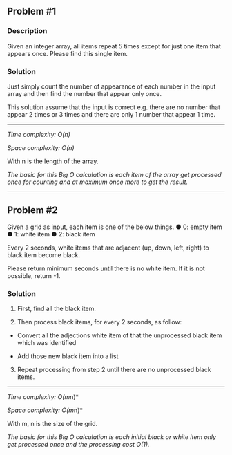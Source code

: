 ## Problem #1

### Description

Given an integer array, all items repeat 5 times except for just one item that appears once. Please
find this single item.

### Solution

Just simply count the number of appearance of each number in the input array and then find the number that appear only once.

This solution assume that the input is correct e.g. there are no number that appear 2 times or 3 times and there are only 1 number that appear 1 time.

---

_Time complexity: O(n)_

_Space complexity: O(n)_

With n is the length of the array.

_The basic for this Big O calculation is each item of the array get processed once for counting and at maximum once more to get the result._

---

## Problem #2

Given a grid as input, each item is one of the below things.
● 0: empty item
● 1: white item
● 2: black item

Every 2 seconds, white items that are adjacent (up, down, left, right) to black item become black.

Please return minimum seconds until there is no white item. If it is not possible, return -1.

### Solution

1. First, find all the black item.

2. Then process black items, for every 2 seconds, as follow:

- Convert all the adjections white item of that the unprocessed black item which was identified

- Add those new black item into a list

3. Repeat processing from step 2 until there are no unprocessed black items.

---

*Time complexity: O(m*n)\*

*Space complexity: O(m*n)\*

With m, n is the size of the grid.

_The basic for this Big O calculation is each initial black or white item only get processed once and the processing cost O(1)._
